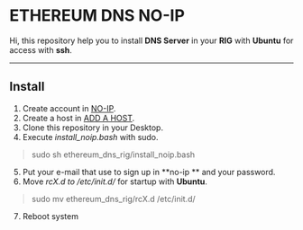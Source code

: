 ETHEREUM DNS NO-IP
===================

Hi, this repository help you to install **DNS Server** in your **RIG** with **Ubuntu** for access with **ssh**.

----------


Install
-------------

 1. Create account in [NO-IP](https://www.noip.com/).
 2. Create a host in [ADD A HOST](https://www.noip.com/members/dns/).
 3. Clone this repository in your Desktop.
 4. Execute  *install_noip.bash* with sudo.
> sudo sh ethereum_dns_rig/install_noip.bash
 5. Put your e-mail that use to sign up in **no-ip ** and your password.
 6. Move *rcX.d to /etc/init.d/* for startup with **Ubuntu**.  
> sudo mv  ethereum_dns_rig/rcX.d /etc/init.d/
 7. Reboot system


